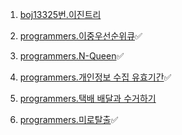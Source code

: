 1. [boj13325번.이진트리](https://www.acmicpc.net/problem/13325)

2. [programmers.이중우선순위큐](https://school.programmers.co.kr/learn/courses/30/lessons/42628)✅

3. [programmers.N-Queen](https://school.programmers.co.kr/learn/courses/30/lessons/12952)✅

4. [programmers.개인정보 수집 유효기간](https://school.programmers.co.kr/learn/courses/30/lessons/150370)✅

5. [programmers.택배 배달과 수거하기](https://school.programmers.co.kr/learn/courses/30/lessons/150369)

6. [programmers.미로탈출](https://school.programmers.co.kr/learn/courses/30/lessons/159993)✅
